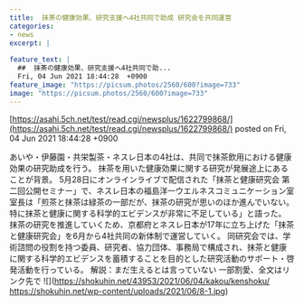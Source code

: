 ```yaml
---
title:  抹茶の健康効果、研究支援へ4社共同で助成 研究会を共同運営  
categories:
- news
excerpt: |
  
feature_text: |
  ##  抹茶の健康効果、研究支援へ4社共同で助...
  Fri, 04 Jun 2021 18:44:28  +0900
feature_image: "https://picsum.photos/2560/600?image=733"
image: "https://picsum.photos/2560/600?image=733"
---
```


[https://asahi.5ch.net/test/read.cgi/newsplus/1622799868/](https://asahi.5ch.net/test/read.cgi/newsplus/1622799868/)
posted on Fri, 04 Jun 2021 18:44:28  +0900

<!--more-->

あいや・伊藤園・共栄製茶・ネスレ日本の4社は、共同で抹茶飲用における健康効果の研究助成を行う。 抹茶を用いた健康効果に関する研究が発展途上にあることが背景。 5月28日にオンラインライブで配信された「抹茶と健康研究会 第二回公開セミナー」で、ネスレ日本の福島洋一ウエルネスコミュニケーション室室長は「煎茶と抹茶は緑茶の一部だが、抹茶の研究が思いのほか進んでいない。特に抹茶と健康に関する科学的エビデンスが非常に不足している」と語った。 抹茶の研究を推進していくため、京都府とネスレ日本が17年に立ち上げた「抹茶と健康研究会」を6月から4社共同の新体制で運営していく。 同研究会では、学術諮問の役割を持つ委員、研究者、協力団体、事務局で構成され、抹茶と健康に関する科学的エビデンスを蓄積することを目的とした研究活動のサポート・啓発活動を行っている。 解説：まだ生えるとは言っていない 一部割愛、全文はリンク先で ![](https://shokuhin.net/43953/2021/06/04/kakou/kenshoku/ https://shokuhin.net/wp-content/uploads/2021/06/8-1.jpg)
